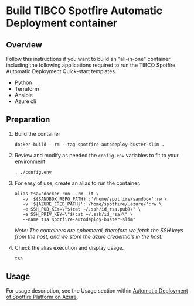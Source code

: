 # Build TIBCO Spotfire Automatic Deployment container

## Overview

Follow this instructions if you want to build an "all-in-one" container including the following applications required to run the TIBCO Spotfire Automatic Deployment Quick-start templates.

- Python
- Terraform
- Ansible
- Azure cli

## Preparation

1. Build the container

   ~~~
   docker build --rm --tag spotfire-autodeploy-buster-slim .
   ~~~

2. Review and modify as needed the `config.env` variables to fit to your environment

   ~~~
   . ./config.env
   ~~~

3. For easy of use, create an alias to run the container. 

   ~~~
   alias tsa="docker run --rm -it \
      -v '${SANDBOX_REPO_PATH}':'/home/spotfire/sandbox':rw \
      -v '${AZURE_CRED_PATH}':'/home/spotfire/.azure/':rw \
      -e SSH_PUB_KEY=\"$(cat ~/.ssh/id_rsa.pub)\" \
      -e SSH_PRIV_KEY=\"$(cat ~/.ssh/id_rsa)\" \
      --name tsa spotfire-autodeploy-buster-slim"
   ~~~

   *Note: The containers are ephemeral, therefore we fetch the SSH keys from the host, and we store the azure credentials in the host.*

4. Check the alias execution and display usage.

   ~~~
   tsa
   ~~~

## Usage

For usage description, see the Usage section within [Automatic Deployment of Spotfire Platform on Azure](../../../terraform/azure/README.md).